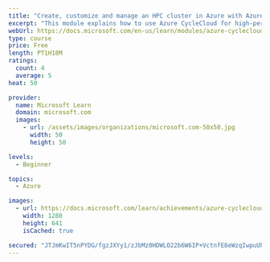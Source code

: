 ```yaml
---
title: "Create, customize and manage an HPC cluster in Azure with Azure CycleCloud"
excerpt: "This module explains how to use Azure CycleCloud for high-performance computing. It explains how to install and configure Azure CycleCloud to work with your Azure subscription as well as how to integrate a third-party scheduler. Finally, it covers how to create and deploy a basic HPC cluster on Azure."
webUrl: https://docs.microsoft.com/en-us/learn/modules/azure-cyclecloud-high-performance-computing/
type: course
price: Free
length: PT1H18M
ratings:
  count: 4
  average: 5
heat: 50

provider:
  name: Microsoft Learn
  domain: microsoft.com
  images:
    - url: /assets/images/organizations/microsoft.com-50x50.jpg
      width: 50
      height: 50

levels:
  - Beginner

topics:
  - Azure

images:
  - url: https://docs.microsoft.com/learn/achievements/azure-cyclecloud-high-performance-computing-social.png
    width: 1280
    height: 641
    isCached: true

secured: "JTJmKwIT5nPYDG/fgzJXYy1/zJbMz0HDWLO22b6W6IP+VctnfE8eWzqIwpuUhZIse7Qn5ZAVfRhaf0oTOfx0dTODIBlmP81lTxk8VWwdfYy/dQN8wBk84c44V/PHNqT+Gcnxfz1Vj81T+1S/gMd3GyC+/GiRPrxj9VAioQ51Rv/88bPQ0B2GhEHykOHMxLIDNT7gdr815dh2IafjDMbvkM/EuuvPmtvfATN/nh0lSHqOsSVoEdxrBOY47Od0MvmTFRssFCIZtIptP8NnC4nlJuS/jVLlQte6Na+Bssc1KlHtgwEXFs694yeh4O9rU5fWVObfucVAi9GaS/ghcdW6NeaR1UtzJV/9+OG1XT7fTdDLrUsFm9SRnCI6B0fER9IkpufysRozKLG+h1RUWwpjBS4GZu7pNlF9mSyIwiJ4JLk=;B96U5FXhTAYEb+x3m4E0YA=="
---
```


